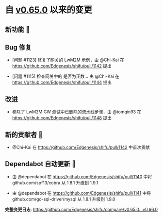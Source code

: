 

# 自 [v0.65.0](https://github.com/Edgenesis/shifu/releases/tag/v0.65.0) 以来的变更

## 新功能 🎉

## Bug 修复

* [问题 #1123] 修复了网关的 LwM2M 示例，由 @Chi-Kai 在 https://github.com/Edgenesis/shifu/pull/1142 提出

* [问题 #1115] 检查网关中的 <updateIntervalSec> 是否为正数… 由 @Chi-Kai 在 https://github.com/Edgenesis/shifu/pull/1144 提出

## 改进

* 移除了 LwM2M GW 测试中已删除的流水线步骤，由 @tomqin93 在 https://github.com/Edgenesis/shifu/pull/1148 提出

## 新的贡献者 🌟

* @Chi-Kai 在 https://github.com/Edgenesis/shifu/pull/1142 中首次贡献

## Dependabot 自动更新 🤖

* 由 @dependabot 在 https://github.com/Edgenesis/shifu/pull/1140 中将 github.com/spf13/cobra 从 1.8.1 升级到 1.9.1

* 由 @dependabot 在 https://github.com/Edgenesis/shifu/pull/1141 中将 github.com/go-sql-driver/mysql 从 1.8.1 升级到 1.9.0

**完整变更日志**: https://github.com/Edgenesis/shifu/compare/v0.65.0...v0.66.0


